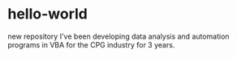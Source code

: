 # hello-world
new repository
I've been developing data analysis and automation programs in VBA for the CPG industry for 3 years.
